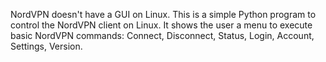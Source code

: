 NordVPN doesn't have a GUI on Linux. This is a simple Python program to control the NordVPN client on Linux. It shows the user a menu to execute basic NordVPN commands: Connect, Disconnect, Status, Login, Account, Settings, Version.
